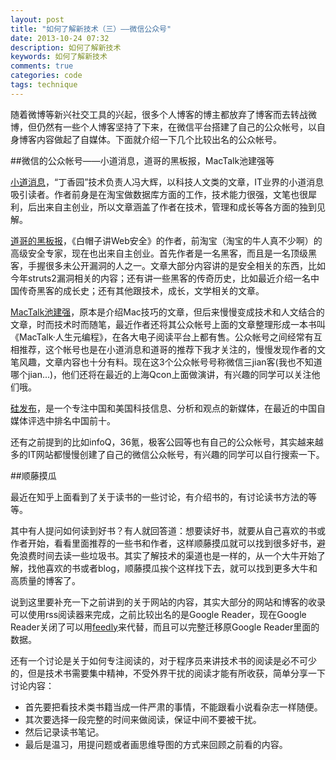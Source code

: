 ```yaml
---
layout: post
title: "如何了解新技术（三）——微信公众号"
date: 2013-10-24 07:32
description: 如何了解新技术
keywords: 如何了解新技术
comments: true
categories: code
tags: technique
---
```


随着微博等新兴社交工具的兴起，很多个人博客的博主都放弃了博客而去转战微博，但仍然有一些个人博客坚持了下来，在微信平台搭建了自己的公众帐号，以自身博客内容做起了自媒体。下面就介绍一下几个比较出名的公众帐号。

##微信的公众帐号——小道消息，道哥的黑板报，MacTalk池建强等  
  
[小道消息][url1]，“丁香园”技术负责人冯大辉，以科技人文类的文章，IT业界的小道消息吸引读者。作者前身是在淘宝做数据库方面的工作，技术能力很强，文笔也很犀利，后出来自主创业，所以文章涵盖了作者在技术，管理和成长等各方面的独到见解。  

[道哥的黑板报][url2]，《白帽子讲Web安全》的作者，前淘宝（淘宝的牛人真不少啊）的高级安全专家，现在也出来自主创业。首先作者是一名黑客，而且是一名顶级黑客，手握很多未公开漏洞的人之一。文章大部分内容讲的是安全相关的东西，比如今年struts2漏洞相关的内容；还有讲一些黑客的传奇历史，比如最近介绍一名中国传奇黑客的成长史；还有其他跟技术，成长，文学相关的文章。  
  
[MacTalk池建强][url3]，原本是介绍Mac技巧的文章，但后来慢慢变成技术和人文结合的文章，时而技术时而随笔，最近作者还将其公众帐号上面的文章整理形成一本书叫《MacTalk·人生元编程》，在各大电子阅读平台上都有售。公众帐号之间经常有互相推荐，这个帐号也是在小道消息和道哥的推荐下我才关注的，慢慢发现作者的文笔风趣，文章内容也十分有料。现在这3个公众帐号号称微信三jian客(我也不知道哪个jian...)，他们还将在最近的上海Qcon上面做演讲，有兴趣的同学可以关注他们哦。  
  
[硅发布][url4]，是一个专注中国和美国科技信息、分析和观点的新媒体，在最近的中国自媒体评选中排名中国前十。  
  
还有之前提到的比如infoQ，36氪，极客公园等也有自己的公众帐号，其实越来越多的IT网站都慢慢创建了自己的微信公众帐号，有兴趣的同学可以自行搜索一下。  
  
##顺藤摸瓜  
  
最近在知乎上面看到了关于读书的一些讨论，有介绍书的，有讨论读书方法的等等。  
  
其中有人提问如何读到好书？有人就回答道：想要读好书，就要从自己喜欢的书或作者开始，看看里面推荐的一些书和作者，这样顺藤摸瓜就可以找到很多好书，避免浪费时间去读一些垃圾书。其实了解技术的渠道也是一样的，从一个大牛开始了解，找他喜欢的书或者blog，顺藤摸瓜挨个这样找下去，就可以找到更多大牛和高质量的博客了。  
  
说到这里要补充一下之前讲到的关于网站的内容，其实大部分的网站和博客的收录可以使用rss阅读器来完成，之前比较出名的是Google Reader，现在Google Reader关闭了可以用[feedly][url5]来代替，而且可以完整迁移原Google Reader里面的数据。
  
还有一个讨论是关于如何专注阅读的，对于程序员来讲技术书的阅读是必不可少的，但是技术书需要集中精神，不受外界干扰的阅读才能有所收获，简单分享一下讨论内容：  

- 首先要把看技术类书籍当成一件严肃的事情，不能跟看小说看杂志一样随便。
- 其次要选择一段完整的时间来做阅读，保证中间不要被干扰。
- 然后记录读书笔记。
- 最后是温习，用提问题或者画思维导图的方式来回顾之前看的内容。  
  

[url1]: http://wemedia.so.com/xiaodaoxiaoxi.html
[url2]: http://taosay.net/
[url3]: http://macshuo.com/
[url4]: http://www.guifabu.com/
[url5]: http://www.feedly.com